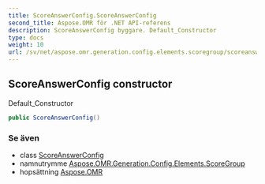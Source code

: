 ```yaml
---
title: ScoreAnswerConfig.ScoreAnswerConfig
second_title: Aspose.OMR för .NET API-referens
description: ScoreAnswerConfig byggare. Default_Constructor
type: docs
weight: 10
url: /sv/net/aspose.omr.generation.config.elements.scoregroup/scoreanswerconfig/scoreanswerconfig/
---
```

## ScoreAnswerConfig constructor

Default_Constructor

```csharp
public ScoreAnswerConfig()
```

### Se även

* class [ScoreAnswerConfig](../)
* namnutrymme [Aspose.OMR.Generation.Config.Elements.ScoreGroup](../../scoreanswerconfig/)
* hopsättning [Aspose.OMR](../../../)


